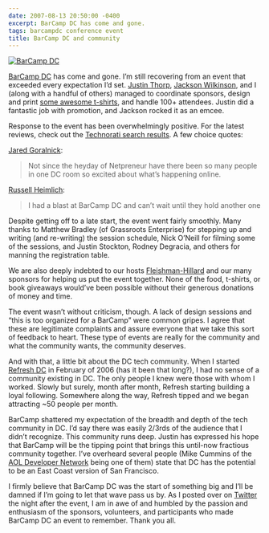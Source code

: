 ```yaml
---
date: 2007-08-13 20:50:00 -0400
excerpt: BarCamp DC has come and gone.
tags: barcampdc conference event
title: BarCamp DC and community
---
```


[![BarCamp DC](http://farm2.static.flickr.com/1251/1097501254_8697ec2a2d.jpg)](http://flickr.com/photos/jgarber/1097501254/)

[BarCamp DC](http://barcampdc.org/) has come and gone. I’m still recovering from an event that exceeded every expectation I’d set. [Justin Thorp](http://oatmealstout.wordpress.com/), [Jackson Wilkinson](http://jounce.net/), and I (along with a handful of others) managed to coordinate sponsors, design and print [some awesome t-shirts](http://flickr.com/photos/jgarber/1073497624/), and handle 100+ attendees. Justin did a fantastic job with promotion, and Jackson rocked it as an emcee.

Response to the event has been overwhelmingly positive. For the latest reviews, check out the [Technorati search results](http://technorati.com/search/barcampdc+OR+barcampwashingtondc). A few choice quotes:

[Jared Goralnick](http://www.technotheory.com/2007/08/barcampdc-a-new-era-in-dcs-tech-community/):

> Not since the heyday of Netpreneur have there been so many people in one DC room so excited about what’s happening online.

[Russell Heimlich](http://www.russellheimlich.com/blog/barcamp-dc-wrap-up/):

> I had a blast at BarCamp DC and can’t wait until they hold another one

Despite getting off to a late start, the event went fairly smoothly. Many thanks to Matthew Bradley (of Grassroots Enterprise) for stepping up and writing (and re-writing) the session schedule, Nick O’Neill for filming some of the sessions, and Justin Stockton, Rodney Degracia, and others for manning the registration table.

We are also deeply indebted to our hosts [Fleishman-Hillard](http://www.fleishman.com/) and our many sponsors for helping us put the event together. None of the food, t-shirts, or book giveaways would’ve been possible without their generous donations of money and time.

The event wasn’t without criticism, though. A lack of design sessions and “this is too organized for a BarCamp” were common gripes. I agree that these are legitimate complaints and assure everyone that we take this sort of feedback to heart. These type of events are really for the community and what the community wants, the community deserves.

And with that, a little bit about the DC tech community. When I started [Refresh DC](http://refresh-dc.org) in February of 2006 (has it been that long?), I had no sense of a community existing in DC. The only people I knew were those with whom I worked. Slowly but surely, month after month, Refresh starting building a loyal following. Somewhere along the way, Refresh tipped and we began attracting ~50 people per month.

BarCamp shattered my expectation of the breadth and depth of the tech community in DC. I’d say there was easily 2/3rds of the audience that I didn’t recognize. This community runs deep. Justin has expressed his hope that BarCamp will be the tipping point that brings this until-now fractious community together. I’ve overheard several people (Mike Cummins of the [AOL Developer Network](http://dev.aol.com) being one of them) state that DC has the potential to be an East Coast version of San Francisco.

I firmly believe that BarCamp DC was the start of something big and I’ll be damned if I’m going to let that wave pass us by. As I posted over on [Twitter](http://www.twitter.com/) the night after the event, I am in awe of and humbled by the passion and enthusiasm of the sponsors, volunteers, and participants who made BarCamp DC an event to remember. Thank you all.
